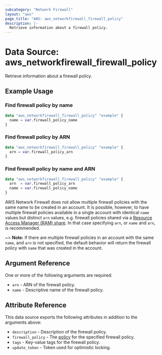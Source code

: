 ```yaml
---
subcategory: "Network Firewall"
layout: "aws"
page_title: "AWS: aws_networkfirewall_firewall_policy"
description: |-
  Retrieve information about a firewall policy.
---
```


# Data Source: aws_networkfirewall_firewall_policy

Retrieve information about a firewall policy.

## Example Usage

### Find firewall policy by name

```terraform
data "aws_networkfirewall_firewall_policy" "example" {
  name = var.firewall_policy_name
}
```

### Find firewall policy by ARN

```terraform
data "aws_networkfirewall_firewall_policy" "example" {
  arn = var.firewall_policy_arn
}
```

### Find firewall policy by name and ARN

```terraform
data "aws_networkfirewall_firewall_policy" "example" {
  arn  = var.firewall_policy_arn
  name = var.firewall_policy_name
}
```

AWS Network Firewall does not allow multiple firewall policies with the same name to be created in an account. It is possible, however, to have multiple firewall policies available in a single account with identical `name` values but distinct `arn` values, e.g. firewall policies shared via a [Resource Access Manager (RAM) share][1]. In that case specifying `arn`, or `name` and `arn`, is recommended.

~> **Note:** If there are multiple firewall policies in an account with the same `name`, and `arn` is not specified, the default behavior will return the firewall policy with `name` that was created in the account.

## Argument Reference

One or more of the following arguments are required:

* `arn` - ARN of the firewall policy.
* `name` - Descriptive name of the firewall policy.

## Attribute Reference

This data source exports the following attributes in addition to the arguments above:

* `description` - Description of the firewall policy.
* `firewall_policy` - The [policy][2] for the specified firewall policy.
* `tags` - Key-value tags for the firewall policy.
* `update_token` - Token used for optimistic locking.

[1]: https://registry.terraform.io/providers/hashicorp/aws/latest/docs/resources/ram_resource_share
[2]: https://registry.terraform.io/providers/hashicorp/aws/latest/docs/resources/networkfirewall_firewall_policy
